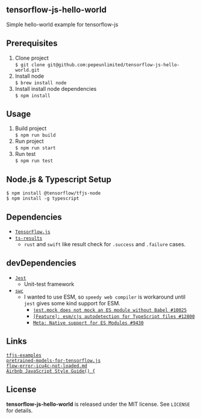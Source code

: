 tensorflow-js-hello-world
-------------------------

Simple hello-world example for tensorflow-js

Prerequisites
-------------

1. Clone project  
`$ git clone git@github.com:pepeunlimited/tensorflow-js-hello-world.git`  
2. Install node  
`$ brew install node`  
3. Install install node dependencies  
`$ npm install` 

Usage
-----

1. Build project  
`$ npm run build`  
2. Run project  
`$ npm run start` 
3. Run test  
`$ npm run test` 

Node.js & Typescript Setup
--------------------------

`$ npm install @tensorflow/tfjs-node`  
`$ npm install -g typescript`

Dependencies
------------

- [`TensorFlow.js`](https://www.tensorflow.org/js)  
- [`ts-results`](https://github.com/vultix/ts-results)  
  - `rust` and `swift` like result check for `.success` and `.failure` cases.

devDependencies
---------------

- [`Jest`](https://github.com/facebook/jest)  
  - Unit-test framework
- [`swc`](https://swc.rs/)  
  - I wanted to use ESM, so `speedy web compiler` is workaround until `jest` gives some kind support for ESM.  
    - [`jest.mock does not mock an ES module without Babel #10025`](https://github.com/facebook/jest/issues/10025)  
    - [`[Feature]: esm/cjs autodetection for TypeScript files #12800`](https://github.com/facebook/jest/issues/12800)  
    - [`Meta: Native support for ES Modules #9430`](https://github.com/facebook/jest/issues/9430)  

Links
-----


[`tfjs-examples`](https://github.com/tensorflow/tfjs-examples)  
[`pretrained-models-for-tensorflow.js`](https://github.com/tensorflow/tfjs-models)  
[`flow-error-icu4c-not-loaded.md`](https://gist.github.com/berkedel/d1fc6d13651c16002f64653096d1fded)  
[`Airbnb JavaScript Style Guide() {`](https://github.com/airbnb/javascript)  

License
-------

**tensorflow-js-hello-world** is released under the MIT license. See `LICENSE` for details.
